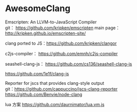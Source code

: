 # AwesomeClang

Emscripten: An LLVM-to-JavaScript Compiler  
git： https://github.com/kripken/emscripten main page： http://kripken.github.io/emscripten-site/
<BR/>

clang ported to JS：https://github.com/kripken/clangor<BR/>

c2js-compiler：  https://github.com/emnh/c2js-compiler<BR/>

seashell-clang-js： https://github.com/cs136/seashell-clang-js<BR/>

https://github.com/1e1f/clang-js<BR/>

Reporter for jscs that provides clang-style output <BR/>
git：https://github.com/cappuccino/jscs-clang-reporter<BR/>
https://github.com/Benvie/node-clang<BR/>

lua 方案 https://github.com/daurnimator/lua.vm.js
